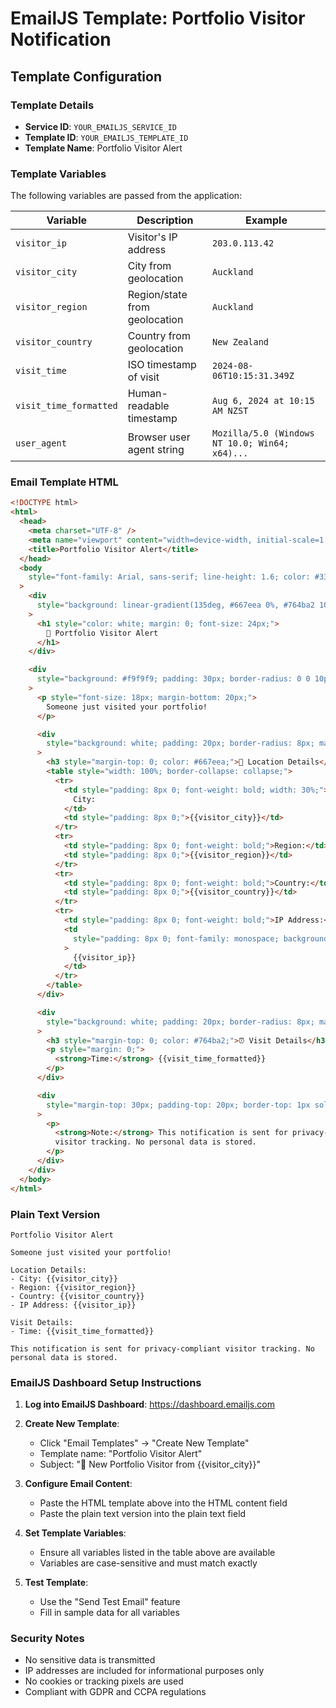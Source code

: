 # EmailJS Template: Portfolio Visitor Notification

## Template Configuration

### Template Details

- **Service ID**: `YOUR_EMAILJS_SERVICE_ID`
- **Template ID**: `YOUR_EMAILJS_TEMPLATE_ID`
- **Template Name**: Portfolio Visitor Alert

### Template Variables

The following variables are passed from the application:

| Variable               | Description                   | Example                                        |
| ---------------------- | ----------------------------- | ---------------------------------------------- |
| `visitor_ip`           | Visitor's IP address          | `203.0.113.42`                                 |
| `visitor_city`         | City from geolocation         | `Auckland`                                     |
| `visitor_region`       | Region/state from geolocation | `Auckland`                                     |
| `visitor_country`      | Country from geolocation      | `New Zealand`                                  |
| `visit_time`           | ISO timestamp of visit        | `2024-08-06T10:15:31.349Z`                     |
| `visit_time_formatted` | Human-readable timestamp      | `Aug 6, 2024 at 10:15 AM NZST`                 |
| `user_agent`           | Browser user agent string     | `Mozilla/5.0 (Windows NT 10.0; Win64; x64)...` |

### Email Template HTML

```html
<!DOCTYPE html>
<html>
  <head>
    <meta charset="UTF-8" />
    <meta name="viewport" content="width=device-width, initial-scale=1.0" />
    <title>Portfolio Visitor Alert</title>
  </head>
  <body
    style="font-family: Arial, sans-serif; line-height: 1.6; color: #333; max-width: 600px; margin: 0 auto; padding: 20px;"
  >
    <div
      style="background: linear-gradient(135deg, #667eea 0%, #764ba2 100%); padding: 30px; border-radius: 10px 10px 0 0; text-align: center;"
    >
      <h1 style="color: white; margin: 0; font-size: 24px;">
        🎯 Portfolio Visitor Alert
      </h1>
    </div>

    <div
      style="background: #f9f9f9; padding: 30px; border-radius: 0 0 10px 10px; border: 1px solid #e0e0e0;"
    >
      <p style="font-size: 18px; margin-bottom: 20px;">
        Someone just visited your portfolio!
      </p>

      <div
        style="background: white; padding: 20px; border-radius: 8px; margin: 20px 0; border-left: 4px solid #667eea;"
      >
        <h3 style="margin-top: 0; color: #667eea;">📍 Location Details</h3>
        <table style="width: 100%; border-collapse: collapse;">
          <tr>
            <td style="padding: 8px 0; font-weight: bold; width: 30%;">
              City:
            </td>
            <td style="padding: 8px 0;">{{visitor_city}}</td>
          </tr>
          <tr>
            <td style="padding: 8px 0; font-weight: bold;">Region:</td>
            <td style="padding: 8px 0;">{{visitor_region}}</td>
          </tr>
          <tr>
            <td style="padding: 8px 0; font-weight: bold;">Country:</td>
            <td style="padding: 8px 0;">{{visitor_country}}</td>
          </tr>
          <tr>
            <td style="padding: 8px 0; font-weight: bold;">IP Address:</td>
            <td
              style="padding: 8px 0; font-family: monospace; background: #f5f5f5; padding: 4px 8px; border-radius: 4px;"
            >
              {{visitor_ip}}
            </td>
          </tr>
        </table>
      </div>

      <div
        style="background: white; padding: 20px; border-radius: 8px; margin: 20px 0; border-left: 4px solid #764ba2;"
      >
        <h3 style="margin-top: 0; color: #764ba2;">⏰ Visit Details</h3>
        <p style="margin: 0;">
          <strong>Time:</strong> {{visit_time_formatted}}
        </p>
      </div>

      <div
        style="margin-top: 30px; padding-top: 20px; border-top: 1px solid #e0e0e0; font-size: 12px; color: #666;"
      >
        <p>
          <strong>Note:</strong> This notification is sent for privacy-compliant
          visitor tracking. No personal data is stored.
        </p>
      </div>
    </div>
  </body>
</html>
```

### Plain Text Version

```
Portfolio Visitor Alert

Someone just visited your portfolio!

Location Details:
- City: {{visitor_city}}
- Region: {{visitor_region}}
- Country: {{visitor_country}}
- IP Address: {{visitor_ip}}

Visit Details:
- Time: {{visit_time_formatted}}

This notification is sent for privacy-compliant visitor tracking. No personal data is stored.
```

### EmailJS Dashboard Setup Instructions

1. **Log into EmailJS Dashboard**: https://dashboard.emailjs.com

2. **Create New Template**:

   - Click "Email Templates" → "Create New Template"
   - Template name: "Portfolio Visitor Alert"
   - Subject: "🎯 New Portfolio Visitor from {{visitor_city}}"

3. **Configure Email Content**:

   - Paste the HTML template above into the HTML content field
   - Paste the plain text version into the plain text field

4. **Set Template Variables**:

   - Ensure all variables listed in the table above are available
   - Variables are case-sensitive and must match exactly

5. **Test Template**:
   - Use the "Send Test Email" feature
   - Fill in sample data for all variables

### Security Notes

- No sensitive data is transmitted
- IP addresses are included for informational purposes only
- No cookies or tracking pixels are used
- Compliant with GDPR and CCPA regulations

